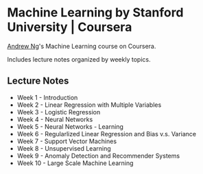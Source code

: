 # Machine Learning by Stanford University | Coursera
[Andrew Ng](https://en.wikipedia.org/wiki/Andrew_Ng)'s Machine Learning course on Coursera.

Includes lecture notes organized by weekly topics.

## Lecture Notes
- Week 1 - Introduction
- Week 2 - Linear Regression with Multiple Variables
- Week 3 - Logistic Regression
- Week 4 - Neural Networks
- Week 5 - Neural Networks - Learning
- Week 6 - Regularlized Linear Regression and Bias v.s. Variance
- Week 7 - Support Vector Machines
- Week 8 - Unsupervised Learning
- Week 9 - Anomaly Detection and Recommender Systems
- Week 10 - Large Scale Machine Learning
